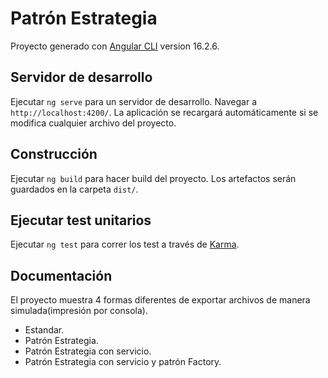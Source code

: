 # Patrón Estrategia

Proyecto generado con [Angular CLI](https://github.com/angular/angular-cli) version 16.2.6.

## Servidor de desarrollo

Ejecutar `ng serve` para un servidor de desarrollo. Navegar a `http://localhost:4200/`. La aplicación se recargará automáticamente si se modifica cualquier archivo del proyecto.

## Construcción

Ejecutar `ng build` para hacer build del proyecto. Los artefactos serán guardados en la carpeta `dist/`.

## Ejecutar test unitarios

Ejecutar `ng test` para correr los test a través de [Karma](https://karma-runner.github.io).

## Documentación

El proyecto muestra 4 formas diferentes de exportar archivos de manera simulada(impresión por consola).

- Estandar.
- Patrón Estrategia.
- Patrón Estrategia con servicio.
- Patrón Estrategia con servicio y patrón Factory.
